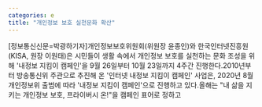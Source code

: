```yaml
---
categories: e
title: "개인정보 보호 실천문화 확산"
---
```

[정보통신신문=박광하기자]개인정보보호위원회(위원장 윤종인)와 한국인터넷진흥원(KISA, 원장 이원태)은 시민들이 생활 속에서 개인정보 보호를 실천하는 문화 조성을 위해 &#39;내정보 지킴이 캠페인&#39;을 9월 26일부터 10월 23일까지 4주간 진행한다.2010년부터 방송통신위 주관으로 추진해 온 &#39;인터넷 내정보 지킴이 캠페인&#39; 사업은, 2020년 8월 개인정보위 출범에 따라 &#39;내정보 지킴이 캠페인&#39;으로 진행하고 있다.올해는 "내 삶을 지키는 개인정보 보호, 프라이버시 온!"을 캠페인 표어로 정하고
